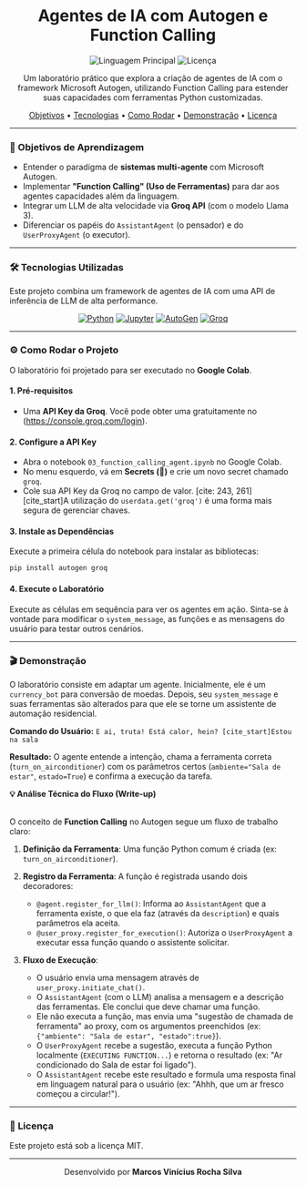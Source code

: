 <div align="center">
  <h1>
    Agentes de IA com Autogen e Function Calling
  </h1>
</div>

<p align="center">
  <img alt="Linguagem Principal" src="https://img.shields.io/badge/Python-3776AB?style=for-the-badge&logo=python&logoColor=white">
  <img alt="Licença" src="https://img.shields.io/github/license/vrsmarcos26/Automatic-Tesk-IA?style=for-the-badge&color=blue">
</p>

<p align="center">
  Um laboratório prático que explora a criação de agentes de IA com o framework Microsoft Autogen, utilizando Function Calling para estender suas capacidades com ferramentas Python customizadas.
</p>

<p align="center">
  <a href="#-objetivos-de-aprendizagem">Objetivos</a> •
  <a href="#-tecnologias-utilizadas">Tecnologias</a> •
  <a href="#-como-rodar-o-projeto">Como Rodar</a> •
  <a href="#-demonstração">Demonstração</a> •
  <a href="#-licença">Licença</a>
</p>

---

### 🎯 Objetivos de Aprendizagem

-   Entender o paradigma de **sistemas multi-agente** com Microsoft Autogen.
-   Implementar **"Function Calling" (Uso de Ferramentas)** para dar aos agentes capacidades além da linguagem.
-   Integrar um LLM de alta velocidade via **Groq API** (com o modelo Llama 3).
-   Diferenciar os papéis do `AssistantAgent` (o pensador) e do `UserProxyAgent` (o executor).

---

### 🛠️ Tecnologias Utilizadas

Este projeto combina um framework de agentes de IA com uma API de inferência de LLM de alta performance.

<p align="center">
  <a href="#"><img src="https://img.shields.io/badge/Python-3776AB?style=for-the-badge&logo=python&logoColor=white" alt="Python"></a>
  <a href="#"><img src="https://img.shields.io/badge/Jupyter-F37626?style=for-the-badge&logo=jupyter&logoColor=white" alt="Jupyter"></a>
  <a href="#"><img src="https://img.shields.io/badge/AutoGen-A724B5?style=for-the-badge&logo=microsoft&logoColor=white" alt="AutoGen"></a>
  <a href="#"><img src="https://img.shields.io/badge/Groq-00C592?style=for-the-badge&logo=groq&logoColor=white" alt="Groq"></a>
</p>

---

### ⚙️ Como Rodar o Projeto

O laboratório foi projetado para ser executado no **Google Colab**.

#### 1. Pré-requisitos
-   Uma **API Key da Groq**. Você pode obter uma gratuitamente no (https://console.groq.com/login).

#### 2. Configure a API Key
-   Abra o notebook `03_function_calling_agent.ipynb` no Google Colab.
-   No menu esquerdo, vá em **Secrets (🔑)** e crie um novo secret chamado `groq`.
-   Cole sua API Key da Groq no campo de valor. [cite: 243, 261] [cite_start]A utilização do `userdata.get('groq')` é uma forma mais segura de gerenciar chaves.

#### 3. Instale as Dependências
Execute a primeira célula do notebook para instalar as bibliotecas:
```bash
pip install autogen groq
```

#### 4. Execute o Laboratório
Execute as células em sequência para ver os agentes em ação. Sinta-se à vontade para modificar o `system_message`, as funções e as mensagens do usuário para testar outros cenários.

---

### 🎬 Demonstração

O laboratório consiste em adaptar um agente. Inicialmente, ele é um `currency_bot` para conversão de moedas. Depois, seu `system_message` e suas ferramentas são alterados para que ele se torne um assistente de automação residencial.

**Comando do Usuário:** `E ai, truta! Está calor, hein? [cite_start]Estou na sala`

**Resultado:** O agente entende a intenção, chama a ferramenta correta (`turn_on_airconditioner`) com os parâmetros certos (`ambiente="Sala de estar"`, `estado=True`) e confirma a execução da tarefa.

<summary><strong>💡 Análise Técnica do Fluxo (Write-up)</strong></summary>
<br>

O conceito de **Function Calling** no Autogen segue um fluxo de trabalho claro:

1.  **Definição da Ferramenta**: Uma função Python comum é criada (ex: `turn_on_airconditioner`).

2.  **Registro da Ferramenta**: A função é registrada usando dois decoradores:
    -   `@agent.register_for_llm()`: Informa ao `AssistantAgent` que a ferramenta existe, o que ela faz (através da `description`) e quais parâmetros ela aceita.
    -   `@user_proxy.register_for_execution()`: Autoriza o `UserProxyAgent` a executar essa função quando o assistente solicitar.

3.  **Fluxo de Execução**:
    -   O usuário envia uma mensagem através de `user_proxy.initiate_chat()`. 
    -   O `AssistantAgent` (com o LLM) analisa a mensagem e a descrição das ferramentas. Ele conclui que deve chamar uma função.
    -   Ele não executa a função, mas envia uma "sugestão de chamada de ferramenta" ao proxy, com os argumentos preenchidos (ex: `{"ambiente": "Sala de estar", "estado":true}`).
    -   O `UserProxyAgent` recebe a sugestão, executa a função Python localmente (`EXECUTING FUNCTION...`) e retorna o resultado (ex: "Ar condicionado do Sala de estar foi ligado").
    -   O `AssistantAgent` recebe este resultado e formula uma resposta final em linguagem natural para o usuário (ex: "Ahhh, que um ar fresco começou a circular!").


---

### 📝 Licença

Este projeto está sob a licença MIT.

<hr>

<p align="center">
  Desenvolvido por <b>Marcos Vinícius Rocha Silva</b>
</p>
